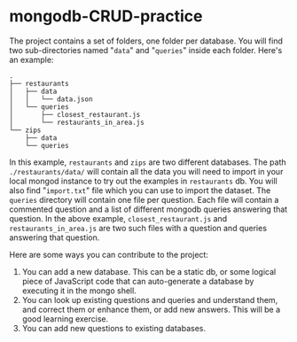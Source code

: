 # mongodb-CRUD-practice
The project contains a set of folders, one folder per database. You will find two sub-directories named "`data`" and "`queries`" 
inside each folder. Here's an example:
```
.
├── restaurants
│   ├── data
│   │   └── data.json
│   └── queries
│       ├── closest_restaurant.js
│       └── restaurants_in_area.js
└── zips
    ├── data
    └── queries
```

In this example, `restaurants` and `zips` are two different databases. The path `./restaurants/data/` will contain all the
data you will need to import in your local mongod instance to try out the examples in `restaurants` db. You will also find
"`import.txt`" file which you can use to import the dataset. The `queries` directory will contain one file per question.
Each file will contain a commented question and a list of different mongodb queries answering that question. In the above
example, `closest_restaurant.js` and `restaurants_in_area.js` are two such files with a question and queries answering that
question.

Here are some ways you can contribute to the project:

1) You can add a new database. This can be a static db, or some logical piece of JavaScript code that can auto-generate a
database by executing it in the mongo shell.
2) You can look up existing questions and queries and understand them, and correct them or enhance them, or add new answers. 
This will be a good learning exercise.
3) You can add new questions to existing databases.
